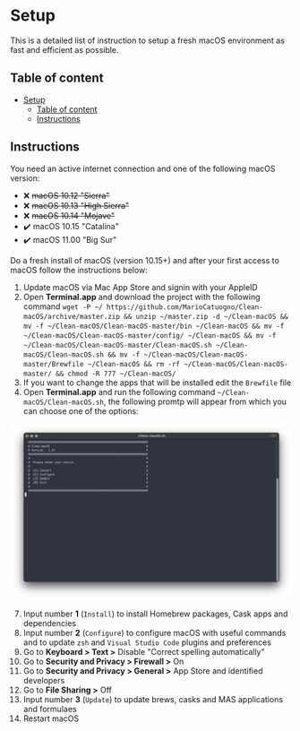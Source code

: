 # Setup

This is a detailed list of instruction to setup a fresh macOS environment as fast and efficient as possible.

## Table of content

- [Setup](#setup)
  - [Table of content](#table-of-content)
  - [Instructions](#instructions)

## Instructions

You need an active internet connection and one of the following macOS version:

- ❌ ~~macOS 10.12 "Sierra"~~
- ❌ ~~macOS 10.13 "High Sierra"~~
- ❌ ~~macOS 10.14 "Mojave"~~
- ✔️ macOS 10.15 "Catalina"
- ✔️ macOS 11.00 "Big Sur"

Do a fresh install of macOS (version 10.15+) and after your first access to macOS follow the instructions below:

1. Update macOS via Mac App Store and signin with your AppleID
2. Open __Terminal.app__ and download the project with the following command `wget -P ~/ https://github.com/MarioCatuogno/Clean-macOS/archive/master.zip && unzip ~/master.zip -d ~/Clean-macOS && mv -f ~/Clean-macOS/Clean-macOS-master/bin ~/Clean-macOS && mv -f ~/Clean-macOS/Clean-macOS-master/config/ ~/Clean-macOS && mv -f ~/Clean-macOS/Clean-macOS-master/Clean-macOS.sh ~/Clean-macOS/Clean-macOS.sh && mv -f ~/Clean-macOS/Clean-macOS-master/Brewfile ~/Clean-macOS && rm -rf ~/Clean-macOS/Clean-macOS-master/ && chmod -R 777 ~/Clean-macOS/`
3. If you want to change the apps that will be installed edit the `Brewfile` file
4. Open __Terminal.app__ and run the following command `~/Clean-macOS/Clean-macOS.sh`, the following promtp will appear from which you can choose one of the options:

<p align="center">
  <a href="https://github.com/MarioCatuogno/Clean-macOS">
  <img width=600px src="https://raw.githubusercontent.com/MarioCatuogno/Clean-macOS/master/img/scrn_cleanmacos_terminal.png" alt="Clean-macOS terminal"><br></a>
</p>

7. Input number __1__ (`Install`) to install Homebrew packages, Cask apps and dependencies
8. Input number __2__ (`Configure`) to configure macOS with useful commands and to update `zsh` and `Visual Studio Code` plugins and preferences
9. Go to __Keyboard > Text >__ Disable "Correct spelling automatically"
10. Go to __Security and Privacy > Firewall >__ On
11. Go to __Security and Privacy > General >__ App Store and identified developers
12. Go to __File Sharing >__ Off
13. Input number __3__ (`Update`) to update brews, casks and MAS applications and formulaes
14. Restart macOS
